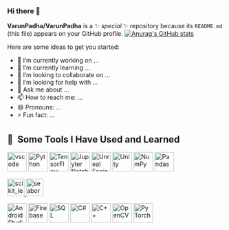 ### Hi there 👋

**VarunPadha/VarunPadha** is a ✨ _special_ ✨ repository because its `README.md` (this file) appears on your GitHub profile.
[![Anurag's GitHub stats](https://github-readme-stats.vercel.app/api?username=VarunPadha&show_icons=true&theme=radical)](https://github.com/anuraghazra/github-readme-stats)

Here are some ideas to get you started:

- 🔭 I’m currently working on ...
- 🌱 I’m currently learning ...
- 👯 I’m looking to collaborate on ...
- 🤔 I’m looking for help with ...
- 💬 Ask me about ...
- 📫 How to reach me: ...
- 😄 Pronouns: ...
- ⚡ Fun fact: ...


<h2> 🚀 &nbsp;Some Tools I Have Used and Learned</h2>
<p align="left">
<img src="https://cdn.jsdelivr.net/gh/devicons/devicon/icons/vscode/vscode-original.svg" alt="vscode" width="45" height="45"/>
<img src="https://cdn.jsdelivr.net/gh/devicons/devicon/icons/python/python-original.svg" alt="Python" width="45" height="45">
<img src="https://cdn.jsdelivr.net/gh/devicons/devicon/icons/tensorflow/tensorflow-original.svg" alt="TensorFlow" width="45" height="45">
<img src="https://cdn.jsdelivr.net/gh/devicons/devicon/icons/jupyter/jupyter-original-wordmark.svg" alt="Jupyter Notebook" width="45" height="45">
<img src="https://cdn.jsdelivr.net/gh/devicons/devicon/icons/unrealengine/unrealengine-original.svg" alt="Unreal Engine" width="45" height="45">
<img src="https://cdn.jsdelivr.net/gh/devicons/devicon/icons/unity/unity-original-wordmark.svg" alt="Unity" width="45" height="45">
<img src="https://cdn.jsdelivr.net/gh/devicons/devicon/icons/numpy/numpy-original.svg" alt="NumPy" width="45" height="45">
<img src="https://cdn.jsdelivr.net/gh/devicons/devicon/icons/pandas/pandas-original.svg" alt="Pandas" width="45" height="45">
<p align="left"> <a href="https://scikit-learn.org/" target="_blank" rel="noreferrer"> <img src="https://upload.wikimedia.org/wikipedia/commons/0/05/Scikit_learn_logo_small.svg" alt="scikit_learn" width="40" height="40"/> </a> <a href="https://seaborn.pydata.org/" target="_blank" rel="noreferrer"> <img src="https://seaborn.pydata.org/_images/logo-mark-lightbg.svg" alt="seaborn" width="40" height="40"/> </a> </p>
<img src="https://cdn.jsdelivr.net/gh/devicons/devicon/icons/android/android-original.svg" alt="Android Studio" width="45" height="45">
<img src="https://cdn.jsdelivr.net/gh/devicons/devicon/icons/firebase/firebase-plain-wordmark.svg" alt="Firebase" width="45" height="45">
<img src="https://cdn.jsdelivr.net/gh/devicons/devicon/icons/mysql/mysql-original.svg" alt="SQL" width="45" height="45">
<img src="https://cdn.jsdelivr.net/gh/devicons/devicon/icons/csharp/csharp-original.svg" alt="C#" width="45" height="45">
<img src="https://cdn.jsdelivr.net/gh/devicons/devicon/icons/cplusplus/cplusplus-original.svg" alt="C++" width="45" height="45">
<img src="https://cdn.jsdelivr.net/gh/devicons/devicon/icons/opencv/opencv-original.svg" alt="OpenCV" width="45" height="45">
<img src="https://cdn.jsdelivr.net/gh/devicons/devicon/icons/pytorch/pytorch-original.svg" alt="PyTorch" width="45" height="45">








</p>
